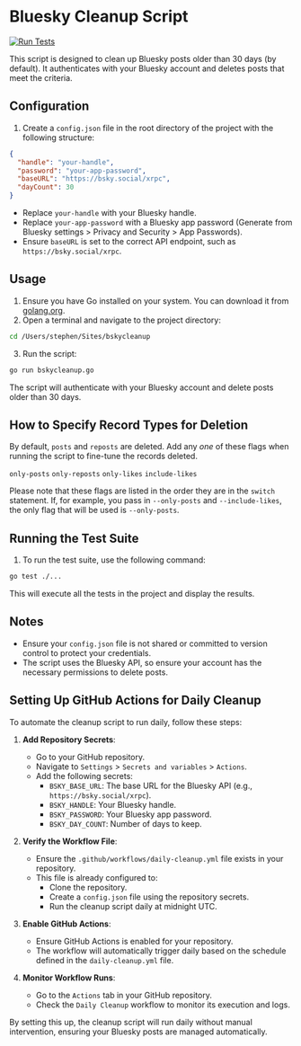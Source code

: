 # Bluesky Cleanup Script

[![Run Tests](https://github.com/stephenyeargin/bskycleanup/actions/workflows/ci.yml/badge.svg)](https://github.com/stephenyeargin/bskycleanup/actions/workflows/ci.yml)

This script is designed to clean up Bluesky posts older than 30 days (by default). It authenticates with your Bluesky account and deletes posts that meet the criteria.

## Configuration

1. Create a `config.json` file in the root directory of the project with the following structure:

```json
{
  "handle": "your-handle",
  "password": "your-app-password",
  "baseURL": "https://bsky.social/xrpc",
  "dayCount": 30
}
```

- Replace `your-handle` with your Bluesky handle.
- Replace `your-app-password` with a Bluesky app password (Generate from Bluesky settings > Privacy and Security > App Passwords).
- Ensure `baseURL` is set to the correct API endpoint, such as `https://bsky.social/xrpc`.

## Usage

1. Ensure you have Go installed on your system. You can download it from [golang.org](https://golang.org/).
2. Open a terminal and navigate to the project directory:

```bash
cd /Users/stephen/Sites/bskycleanup
```

3. Run the script:

```bash
go run bskycleanup.go
```

The script will authenticate with your Bluesky account and delete posts older than 30 days.

## How to Specify Record Types for Deletion

By default, `posts` and `reposts` are deleted. Add any _one_ of these flags when running the script to fine-tune the records deleted.

`only-posts`
`only-reposts`
`only-likes`
`include-likes`

Please note that these flags are listed in the order they are in the `switch` statement.  If, for example, you pass in `--only-posts` and `--include-likes`, the only flag that will be used is `--only-posts`.

## Running the Test Suite

1. To run the test suite, use the following command:

```bash
go test ./...
```

This will execute all the tests in the project and display the results.

## Notes

- Ensure your `config.json` file is not shared or committed to version control to protect your credentials.
- The script uses the Bluesky API, so ensure your account has the necessary permissions to delete posts.

## Setting Up GitHub Actions for Daily Cleanup

To automate the cleanup script to run daily, follow these steps:

1. **Add Repository Secrets**:
   - Go to your GitHub repository.
   - Navigate to `Settings` > `Secrets and variables` > `Actions`.
   - Add the following secrets:
     - `BSKY_BASE_URL`: The base URL for the Bluesky API (e.g., `https://bsky.social/xrpc`).
     - `BSKY_HANDLE`: Your Bluesky handle.
     - `BSKY_PASSWORD`: Your Bluesky app password.
     - `BSKY_DAY_COUNT`: Number of days to keep.

2. **Verify the Workflow File**:
   - Ensure the `.github/workflows/daily-cleanup.yml` file exists in your repository.
   - This file is already configured to:
     - Clone the repository.
     - Create a `config.json` file using the repository secrets.
     - Run the cleanup script daily at midnight UTC.

3. **Enable GitHub Actions**:
   - Ensure GitHub Actions is enabled for your repository.
   - The workflow will automatically trigger daily based on the schedule defined in the `daily-cleanup.yml` file.

4. **Monitor Workflow Runs**:
   - Go to the `Actions` tab in your GitHub repository.
   - Check the `Daily Cleanup` workflow to monitor its execution and logs.

By setting this up, the cleanup script will run daily without manual intervention, ensuring your Bluesky posts are managed automatically.
